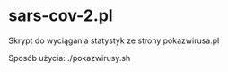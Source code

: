 # sars-cov-2.pl
Skrypt do wyciągania statystyk ze strony pokazwirusa.pl

Sposób użycia:
./pokazwirusy.sh

